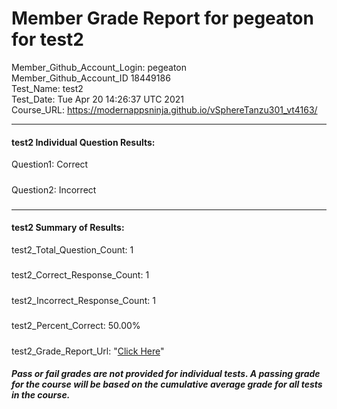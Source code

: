 # Member Grade Report for pegeaton for test2  
   
Member_Github_Account_Login: pegeaton  
Member_Github_Account_ID 18449186  
Test_Name: test2  
Test_Date: Tue Apr 20 14:26:37 UTC 2021  
Course_URL: https://modernappsninja.github.io/vSphereTanzu301_vt4163/  
   
---  
#### test2 Individual Question Results:  
Question1: Correct  
#####  
Question2: Incorrect  
#####  
---  
#### test2 Summary of Results:  
test2_Total_Question_Count: 1  
#####  
test2_Correct_Response_Count: 1  
#####  
test2_Incorrect_Response_Count: 1  
#####  
test2_Percent_Correct: 50.00%  
#####  
test2_Grade_Report_Url: "[Click Here](https://github.com/modernappsninjas/pegeaton/blob/main/static/userdata/courses/vSphereTanzu301_vt4163/grade_report.pr215.test2.md)"
##### Pass or fail grades are not provided for individual tests. A passing grade for the course will be based on the cumulative average grade for all tests in the course.  
